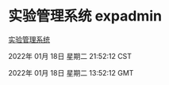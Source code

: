 # 实验管理系统 expadmin
[实验管理系统](http://59.174.27.143:56808/expadmin-782313d2-e1b1-4ea7-932e-3a55e6a1a4d0/)

2022年 01月 18日 星期二 21:52:12 CST

2022年 01月 18日 星期二 13:52:12 GMT
